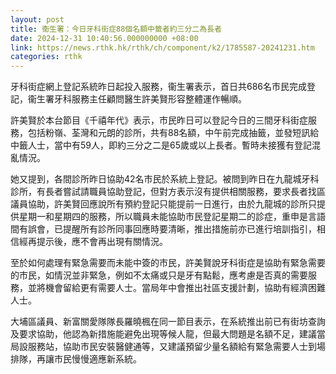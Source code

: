 ```yaml
---
layout: post
title: 衞生署：今日牙科街症88個名額中籤者約三分二為長者　
date: 2024-12-31 10:40:56.000000000 +08:00
link: https://news.rthk.hk/rthk/ch/component/k2/1785587-20241231.htm
categories: rthk
---
```


牙科街症網上登記系統昨日起投入服務，衞生署表示，首日共686名市民完成登記，衞生署牙科服務主任顧問醫生許美賢形容整體運作暢順。

許美賢於本台節目《千禧年代》表示，市民昨日可以登記今日的三間牙科街症服務，包括粉嶺、荃灣和元朗的診所，共有88名額，中午前完成抽籤，並發短訊給中籤人士，當中有59人，即約三分之二是65歲或以上長者。暫時未接獲有登記混亂情況。

她又提到，各間診所昨日協助42名巿民於系統上登記。被問到昨日在九龍城牙科診所，有長者嘗試請職員協助登記，但對方表示沒有提供相關服務，要求長者找區議員協助，許美賢回應說所有預約登記只能提前一日進行，由於九龍城的診所只提供星期一和星期四的服務，所以職員未能協助巿民登記星期二的診症，重申是言語間有誤會，已提醒所有診所同事回應時要清晰，推出措施前亦已進行培訓指引，相信經再提示後，應不會再出現有關情況。

至於如何處理有緊急需要而未能中簽的巿民，許美賢說牙科街症是協助有緊急需要的巿民，如情況並非緊急，例如不太痛或只是牙有點鬆，應考慮是否真的需要服務，並將機會留給更有需要人士。當局年中會推出社區支援計劃，協助有經濟困難人士。

大埔區議員、新富關愛隊隊長羅曉楓在同一節目表示，在系統推出前已有街坊查詢及要求協助，他認為新措施能避免出現等候人龍，但最大問題是名額不足，建議當局設服務站，協助巿民安裝醫健通等，又建議預留少量名額給有緊急需要人士到場排隊，再讓巿民慢慢適應新系統。
